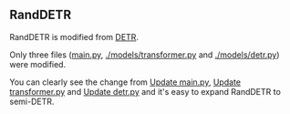 ## RandDETR

RandDETR is modified from [DETR](https://github.com/facebookresearch/detr). 


Only three files ([main.py](https://github.com/scuwyh2000/RandDETR/blob/main/main.py), [./models/transformer.py](https://github.com/scuwyh2000/RandDETR/blob/main/models/transformer.py) and [./models/detr.py](https://github.com/scuwyh2000/RandDETR/blob/main/models/detr.py)) were modified. 


You can clearly see the change from [Update main.py](https://github.com/scuwyh2000/RandDETR/commit/5d4b212b1437772e8bb4f3abb607bed30a8f1d23), [Update transformer.py](https://github.com/scuwyh2000/RandDETR/blob/main/models/transformer.py) and [Update detr.py](https://github.com/scuwyh2000/RandDETR/blob/main/models/detr.py) and it's easy to expand RandDETR to semi-DETR.
